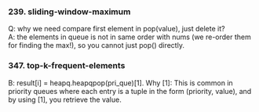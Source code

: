 ### 239. sliding-window-maximum
Q: why we need compare first element in pop(value), just delete it?  
A: the elements in queue is not in same order with nums (we re-order them for finding the max!), so you cannot just pop() directly. 

### 347. top-k-frequent-elements
B: result[i] = heapq.heapqpop(pri_que)[1]. Why [1]: This is common in priority queues where each entry is a tuple in the form (priority, value), and by using [1], you retrieve the value.  
